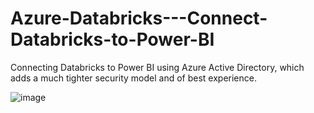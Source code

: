 # Azure-Databricks---Connect-Databricks-to-Power-BI
 Connecting Databricks to Power BI using Azure Active Directory, which adds a much tighter security model and of best experience.
 
 
![image](https://user-images.githubusercontent.com/92280659/146821851-c7524fe6-44e1-45d5-9600-259eaddbfc12.png)
